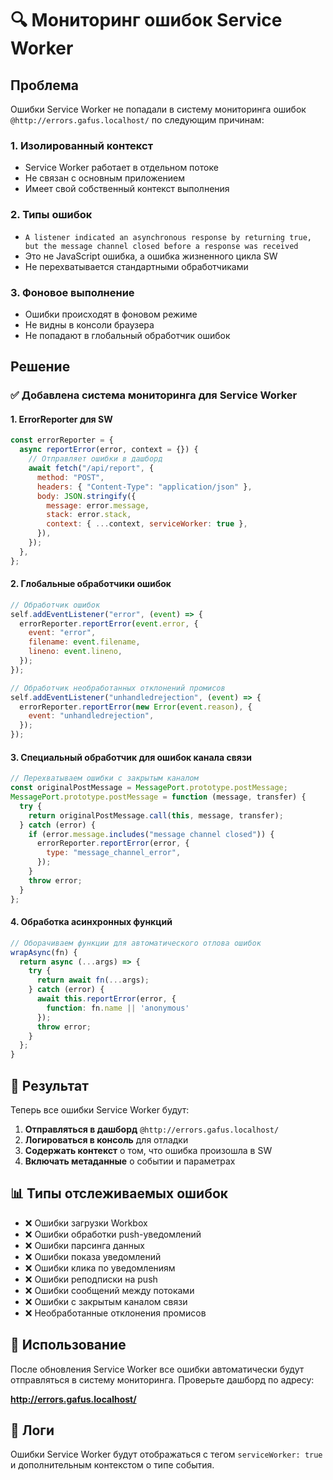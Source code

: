 # 🔍 Мониторинг ошибок Service Worker

## Проблема

Ошибки Service Worker не попадали в систему мониторинга ошибок `@http://errors.gafus.localhost/` по следующим причинам:

### 1. **Изолированный контекст**

- Service Worker работает в отдельном потоке
- Не связан с основным приложением
- Имеет свой собственный контекст выполнения

### 2. **Типы ошибок**

- `A listener indicated an asynchronous response by returning true, but the message channel closed before a response was received`
- Это не JavaScript ошибка, а ошибка жизненного цикла SW
- Не перехватывается стандартными обработчиками

### 3. **Фоновое выполнение**

- Ошибки происходят в фоновом режиме
- Не видны в консоли браузера
- Не попадают в глобальный обработчик ошибок

## Решение

### ✅ Добавлена система мониторинга для Service Worker

#### 1. **ErrorReporter для SW**

```javascript
const errorReporter = {
  async reportError(error, context = {}) {
    // Отправляет ошибки в дашборд
    await fetch("/api/report", {
      method: "POST",
      headers: { "Content-Type": "application/json" },
      body: JSON.stringify({
        message: error.message,
        stack: error.stack,
        context: { ...context, serviceWorker: true },
      }),
    });
  },
};
```

#### 2. **Глобальные обработчики ошибок**

```javascript
// Обработчик ошибок
self.addEventListener("error", (event) => {
  errorReporter.reportError(event.error, {
    event: "error",
    filename: event.filename,
    lineno: event.lineno,
  });
});

// Обработчик необработанных отклонений промисов
self.addEventListener("unhandledrejection", (event) => {
  errorReporter.reportError(new Error(event.reason), {
    event: "unhandledrejection",
  });
});
```

#### 3. **Специальный обработчик для ошибок канала связи**

```javascript
// Перехватываем ошибки с закрытым каналом
const originalPostMessage = MessagePort.prototype.postMessage;
MessagePort.prototype.postMessage = function (message, transfer) {
  try {
    return originalPostMessage.call(this, message, transfer);
  } catch (error) {
    if (error.message.includes("message channel closed")) {
      errorReporter.reportError(error, {
        type: "message_channel_error",
      });
    }
    throw error;
  }
};
```

#### 4. **Обработка асинхронных функций**

```javascript
// Оборачиваем функции для автоматического отлова ошибок
wrapAsync(fn) {
  return async (...args) => {
    try {
      return await fn(...args);
    } catch (error) {
      await this.reportError(error, {
        function: fn.name || 'anonymous'
      });
      throw error;
    }
  };
}
```

## 🎯 Результат

Теперь все ошибки Service Worker будут:

1. **Отправляться в дашборд** `@http://errors.gafus.localhost/`
2. **Логироваться в консоль** для отладки
3. **Содержать контекст** о том, что ошибка произошла в SW
4. **Включать метаданные** о событии и параметрах

## 📊 Типы отслеживаемых ошибок

- ❌ Ошибки загрузки Workbox
- ❌ Ошибки обработки push-уведомлений
- ❌ Ошибки парсинга данных
- ❌ Ошибки показа уведомлений
- ❌ Ошибки клика по уведомлениям
- ❌ Ошибки реподписки на push
- ❌ Ошибки сообщений между потоками
- ❌ Ошибки с закрытым каналом связи
- ❌ Необработанные отклонения промисов

## 🔧 Использование

После обновления Service Worker все ошибки автоматически будут отправляться в систему мониторинга. Проверьте дашборд по адресу:

**http://errors.gafus.localhost/**

## 📝 Логи

Ошибки Service Worker будут отображаться с тегом `serviceWorker: true` и дополнительным контекстом о типе события.
